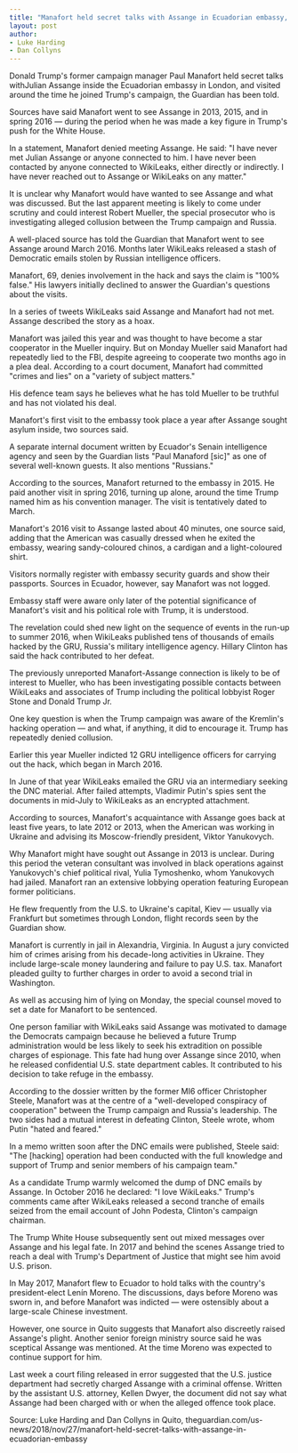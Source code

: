 ```yaml
---
title: "Manafort held secret talks with Assange in Ecuadorian embassy, sources say"
layout: post
author:
- Luke Harding
- Dan Collyns
---
```


Donald Trump's former campaign manager Paul Manafort held secret talks withJulian Assange inside the Ecuadorian embassy in London, and visited around the time he joined Trump's campaign, the Guardian has been told.

Sources have said Manafort went to see Assange in 2013, 2015, and in spring 2016 — during the period when he was made a key figure in Trump's push for the White House.

In a statement, Manafort denied meeting Assange. He said: "I have never met Julian Assange or anyone connected to him. I have never been contacted by anyone connected to WikiLeaks, either directly or indirectly. I have never reached out to Assange or WikiLeaks on any matter."

It is unclear why Manafort would have wanted to see Assange and what was discussed. But the last apparent meeting is likely to come under scrutiny and could interest Robert Mueller, the special prosecutor who is investigating alleged collusion between the Trump campaign and Russia.

A well-placed source has told the Guardian that Manafort went to see Assange around March 2016. Months later WikiLeaks released a stash of Democratic emails stolen by Russian intelligence officers.

Manafort, 69, denies involvement in the hack and says the claim is "100% false." His lawyers initially declined to answer the Guardian's questions about the visits.

In a series of tweets WikiLeaks said Assange and Manafort had not met. Assange described the story as a hoax.

Manafort was jailed this year and was thought to have become a star cooperator in the Mueller inquiry. But on Monday Mueller said Manafort had repeatedly lied to the FBI, despite agreeing to cooperate two months ago in a plea deal. According to a court document, Manafort had committed "crimes and lies" on a "variety of subject matters."

His defence team says he believes what he has told Mueller to be truthful and has not violated his deal.

Manafort's first visit to the embassy took place a year after Assange sought asylum inside, two sources said.

A separate internal document written by Ecuador's Senain intelligence agency and seen by the Guardian lists "Paul Manaford [sic]" as one of several well-known guests. It also mentions "Russians."

According to the sources, Manafort returned to the embassy in 2015. He paid another visit in spring 2016, turning up alone, around the time Trump named him as his convention manager. The visit is tentatively dated to March.

Manafort's 2016 visit to Assange lasted about 40 minutes, one source said, adding that the American was casually dressed when he exited the embassy, wearing sandy-coloured chinos, a cardigan and a light-coloured shirt.

Visitors normally register with embassy security guards and show their passports. Sources in Ecuador, however, say Manafort was not logged.

Embassy staff were aware only later of the potential significance of Manafort's visit and his political role with Trump, it is understood.

The revelation could shed new light on the sequence of events in the run-up to summer 2016, when WikiLeaks published tens of thousands of emails hacked by the GRU, Russia's military intelligence agency. Hillary Clinton has said the hack contributed to her defeat.

The previously unreported Manafort-Assange connection is likely to be of interest to Mueller, who has been investigating possible contacts between WikiLeaks and associates of Trump including the political lobbyist Roger Stone and Donald Trump Jr.

One key question is when the Trump campaign was aware of the Kremlin's hacking operation — and what, if anything, it did to encourage it. Trump has repeatedly denied collusion.

Earlier this year Mueller indicted 12 GRU intelligence officers for carrying out the hack, which began in March 2016.

In June of that year WikiLeaks emailed the GRU via an intermediary seeking the DNC material. After failed attempts, Vladimir Putin's spies sent the documents in mid-July to WikiLeaks as an encrypted attachment.

According to sources, Manafort's acquaintance with Assange goes back at least five years, to late 2012 or 2013, when the American was working in Ukraine and advising its Moscow-friendly president, Viktor Yanukovych.

Why Manafort might have sought out Assange in 2013 is unclear. During this period the veteran consultant was involved in black operations against Yanukovych's chief political rival, Yulia Tymoshenko, whom Yanukovych had jailed. Manafort ran an extensive lobbying operation featuring European former politicians.

He flew frequently from the U.S. to Ukraine's capital, Kiev — usually via Frankfurt but sometimes through London, flight records seen by the Guardian show.

Manafort is currently in jail in Alexandria, Virginia. In August a jury convicted him of crimes arising from his decade-long activities in Ukraine. They include large-scale money laundering and failure to pay U.S. tax. Manafort pleaded guilty to further charges in order to avoid a second trial in Washington.

As well as accusing him of lying on Monday, the special counsel moved to set a date for Manafort to be sentenced.

One person familiar with WikiLeaks said Assange was motivated to damage the Democrats campaign because he believed a future Trump administration would be less likely to seek his extradition on possible charges of espionage. This fate had hung over Assange since 2010, when he released confidential U.S. state department cables. It contributed to his decision to take refuge in the embassy.

According to the dossier written by the former MI6 officer Christopher Steele, Manafort was at the centre of a "well-developed conspiracy of cooperation" between the Trump campaign and Russia's leadership. The two sides had a mutual interest in defeating Clinton, Steele wrote, whom Putin "hated and feared."

In a memo written soon after the DNC emails were published, Steele said: "The [hacking] operation had been conducted with the full knowledge and support of Trump and senior members of his campaign team."

As a candidate Trump warmly welcomed the dump of DNC emails by Assange. In October 2016 he declared: "I love WikiLeaks." Trump's comments came after WikiLeaks released a second tranche of emails seized from the email account of John Podesta, Clinton's campaign chairman.

The Trump White House subsequently sent out mixed messages over Assange and his legal fate. In 2017 and behind the scenes Assange tried to reach a deal with Trump's Department of Justice that might see him avoid U.S. prison.

In May 2017, Manafort flew to Ecuador to hold talks with the country's president-elect Lenín Moreno. The discussions, days before Moreno was sworn in, and before Manafort was indicted — were ostensibly about a large-scale Chinese investment.

However, one source in Quito suggests that Manafort also discreetly raised Assange's plight. Another senior foreign ministry source said he was sceptical Assange was mentioned. At the time Moreno was expected to continue support for him.

Last week a court filing released in error suggested that the U.S. justice department had secretly charged Assange with a criminal offense. Written by the assistant U.S. attorney, Kellen Dwyer, the document did not say what Assange had been charged with or when the alleged offence took place.

Source: Luke Harding and Dan Collyns in Quito, theguardian.com/us-news/2018/nov/27/manafort-held-secret-talks-with-assange-in-ecuadorian-embassy

